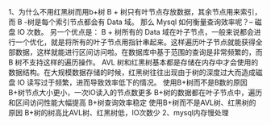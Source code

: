 1、为什么不用红黑树而用b+树
B + 树只有叶节点存放数据，其余节点用来索引，而 B -树是每个索引节点都会有 Data 域。
那么 Mysql 如何衡量查询效率呢？– 磁盘 IO 次数。
另一个优点是： B + 树所有的 Data 域在叶子节点，一般来说都会进行一个优化，就是将所有的叶子节点用指针串起来。这样遍历叶子节点就能获得全部数据，这样就能进行区间访问啦。在数据库中基于范围的查询是非常频繁的，而 B 树不支持这样的遍历操作。
AVL 树和红黑树基本都是存储在内存中才会使用的数据结构。在大规模数据存储的时候，红黑树往往出现由于树的深度过大而造成磁盘 IO 读写过于频繁，进而导致效率低下的情况。
使用B+树而不是B数的原因
B+树节点大小更小，一次IO读入的节点数更多
B+树的数据都在叶子节点中，遍历和区间访问性能大幅提高
B+树查询效率稳定
使用B+树而不是AVL树、红黑树的原因
B+树的树高比AVL树、红黑树低，IO次数少
2、mysql内存慢处理

